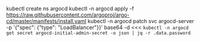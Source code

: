 kubectl create ns argocd
kubectl -n argocd apply -f https://raw.githubusercontent.com/argoproj/argo-cd/master/manifests/install.yaml
kubectl -n argocd patch svc argocd-server -p '{"spec": {"type": "LoadBalancer"}}'
base64 -d <<< `kubectl -n argocd get secret argocd-initial-admin-secret -o json | jq -r .data.password`